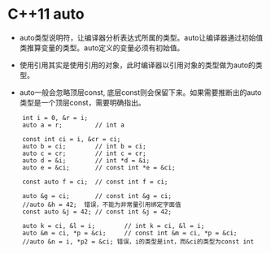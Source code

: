 # C++11 auto

- auto类型说明符，让编译器分析表达式所属的类型。auto让编译器通过初始值类推算变量的类型。auto定义的变量必须有初始值。

- 使用引用其实是使用引用的对象，此时编译器以引用对象的类型做为auto的类型。
- auto一般会忽略顶层const, 底层const则会保留下来。如果需要推断出的auto类型是一个顶层const，需要明确指出。

```
	int i = 0, &r = i;
	auto a = r;			// int a

	const int ci = i, &cr = ci;
	auto b = ci;		// int b = ci;
	auto c = cr;		// int c = cr;
	auto d = &i;		// int *d = &i;
	auto e = &ci;		// const int *e = &ci;

	const auto f = ci;	// const int f = ci;

	auto &g = ci;		// const int &g = ci;
	//auto &h = 42;  错误，不能为非常量引用绑定字面值
	const auto &j = 42;	// const int &j = 42;

	auto k = ci, &l = i;		// int k = ci, &l = i;
	auto &m = ci, *p = &ci;		// const int &m	= ci, *p = &ci;
	//auto &n = i, *p2 = &ci; 错误，i的类型是int，而&ci的类型为const int
```
